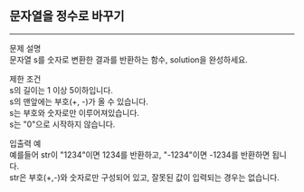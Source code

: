 ## 문자열을 정수로 바꾸기

---

문제 설명  
문자열 s를 숫자로 변환한 결과를 반환하는 함수, solution을 완성하세요.

제한 조건  
s의 길이는 1 이상 5이하입니다.  
s의 맨앞에는 부호(+, -)가 올 수 있습니다.  
s는 부호와 숫자로만 이루어져있습니다.  
s는 "0"으로 시작하지 않습니다.  

입출력 예  
예를들어 str이 "1234"이면 1234를 반환하고, "-1234"이면 -1234를 반환하면 됩니다.  
str은 부호(+,-)와 숫자로만 구성되어 있고, 잘못된 값이 입력되는 경우는 없습니다.